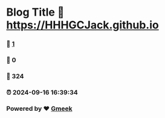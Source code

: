 # Blog Title :link: https://HHHGCJack.github.io 
### :page_facing_up: [1](https://HHHGCJack.github.io/tag.html) 
### :speech_balloon: 0 
### :hibiscus: 324 
### :alarm_clock: 2024-09-16 16:39:34 
### Powered by :heart: [Gmeek](https://github.com/Meekdai/Gmeek)
